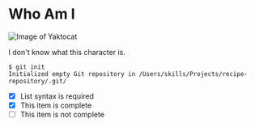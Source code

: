 # Who Am I

![Image of Yaktocat](https://octodex.github.com/images/yaktocat.png)

I don't know what this character is.

```
$ git init
Initialized empty Git repository in /Users/skills/Projects/recipe-repository/.git/
```
- [x] List syntax is required
- [x] This item is complete
- [ ] This item is not complete

